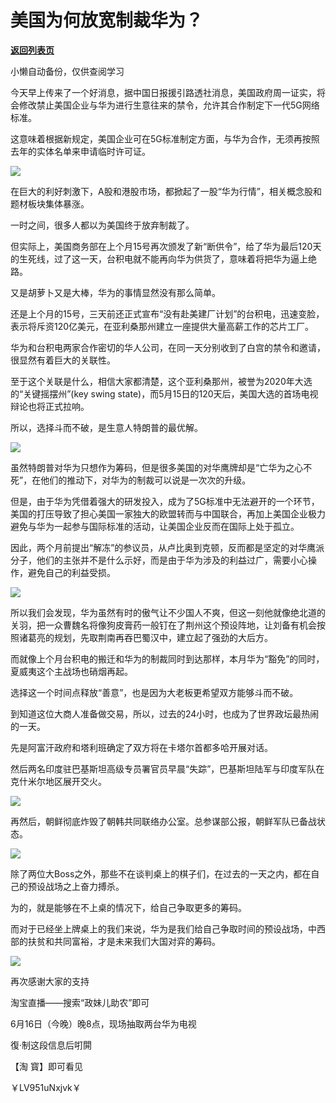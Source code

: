# 美国为何放宽制裁华为？

[**返回列表页**](/gzh/政事堂2019)

小懒自动备份，仅供查阅学习

今天早上传来了一个好消息，据中国日报援引路透社消息，美国政府周一证实，将会修改禁止美国企业与华为进行生意往来的禁令，允许其合作制定下一代5G网络标准。

  

这意味着根据新规定，美国企业可在5G标准制定方面，与华为合作，无须再按照去年的实体名单来申请临时许可证。

  

![](https://mmbiz.qpic.cn/mmbiz_png/rxhS23yu8cOZNym3pLTicgGqQvMGW2s2O7Q2PDgnq5rvmo5Id9yCKP7dHFj48GzobrN8MH4mjv4odsmuYVFjLicw/640?wx_fmt=png)

  

在巨大的利好刺激下，A股和港股市场，都掀起了一股“华为行情”，相关概念股和题材板块集体暴涨。

  

一时之间，很多人都以为美国终于放弃制裁了。  

  

但实际上，美国商务部在上个月15号再次颁发了新“断供令”，给了华为最后120天的生死线，过了这一天，台积电就不能再向华为供货了，意味着将把华为逼上绝路。

  

又是胡萝卜又是大棒，华为的事情显然没有那么简单。

  

还是上个月的15号，三天前还正式宣布“没有赴美建厂计划”的台积电，迅速变脸，表示将斥资120亿美元，在亚利桑那州建立一座提供大量高薪工作的芯片工厂。

  

华为和台积电两家合作密切的华人公司，在同一天分别收到了白宫的禁令和邀请，很显然有着巨大的关联性。

  

至于这个关联是什么，相信大家都清楚，这个亚利桑那州，被誉为2020年大选的“关键摇摆州”(key swing
state)，而5月15日的120天后，美国大选的首场电视辩论也将正式拉响。

  

所以，选择斗而不破，是生意人特朗普的最优解。

![](https://mmbiz.qpic.cn/mmbiz_jpg/rxhS23yu8cOZNym3pLTicgGqQvMGW2s2O8hLlpOhj6y8WYSUdauSiakZ7KicgGOFbW3hMFuPia0SicysUOgyLXpEV3A/640?wx_fmt=jpeg)

虽然特朗普对华为只想作为筹码，但是很多美国的对华鹰牌却是“亡华为之心不死”，在他们的推动下，对华为的制裁可以说是一次次的升级。  

  

但是，由于华为凭借着强大的研发投入，成为了5G标准中无法避开的一个环节，美国的打压导致了担心美国一家独大的欧盟转而与中国联合，再加上美国企业极力避免与华为一起参与国际标准的活动，让美国企业反而在国际上处于孤立。

  

因此，两个月前提出“解冻”的参议员，从卢比奥到克顿，反而都是坚定的对华鹰派分子，他们的主张并不是什么示好，而是由于华为涉及的利益过广，需要小心操作，避免自己的利益受损。

  

![](https://mmbiz.qpic.cn/mmbiz_jpg/rxhS23yu8cOZNym3pLTicgGqQvMGW2s2O3KlS5Y7hDy5duqMjlM8G1qShpoujyXskoQTviauW2XRPWusbP9icQq0g/640?wx_fmt=jpeg)

  

所以我们会发现，华为虽然有时的傲气让不少国人不爽，但这一刻他就像绝北道的关羽，把一众曹魏名将像狗皮膏药一般钉在了荆州这个预设阵地，让刘备有机会按照诸葛亮的规划，先取荆南再吞巴蜀汉中，建立起了强劲的大后方。

  

而就像上个月台积电的搬迁和华为的制裁同时到达那样，本月华为“豁免”的同时，夏威夷这个主战场也硝烟再起。  

  

选择这一个时间点释放“善意”，也是因为大老板更希望双方能够斗而不破。  

  

到知道这位大商人准备做交易，所以，过去的24小时，也成为了世界政坛最热闹的一天。

  

先是阿富汗政府和塔利班确定了双方将在卡塔尔首都多哈开展对话。

  

然后两名印度驻巴基斯坦高级专员署官员早晨“失踪”，巴基斯坦陆军与印度军队在克什米尔地区展开交火。  

![](https://mmbiz.qpic.cn/mmbiz_png/rxhS23yu8cOZNym3pLTicgGqQvMGW2s2OqVTuusEBHBMjp1LgHYP1B6nwMiar7BKDBgUmjWjKU0xBMm7O61NiaibPw/640?wx_fmt=png)

  

再然后，朝鲜彻底炸毁了朝韩共同联络办公室。总参谋部公报，朝鲜军队已备战状态。  

  

![](https://mmbiz.qpic.cn/mmbiz_png/rxhS23yu8cOZNym3pLTicgGqQvMGW2s2OCt5bNzgnR2f50icLNTbjxDDOPrGYhn4sBlPBp8Z0ZzPzfCX8NLSnETw/640?wx_fmt=png)

  

除了两位大Boss之外，那些不在谈判桌上的棋子们，在过去的一天之内，都在自己的预设战场之上奋力搏杀。  

  

为的，就是能够在不上桌的情况下，给自己争取更多的筹码。

  

而对于已经坐上牌桌上的我们来说，华为是我们给自己争取时间的预设战场，中西部的扶贫和共同富裕，才是未来我们大国对弈的筹码。  

  

![](https://mmbiz.qpic.cn/mmbiz_jpg/rxhS23yu8cPp0iaKAfe0ZsWfgGcY72o9Nror8TicrtnlDsqzY7y4Kum4fM3X0FMEGlbvm9HvZUiaETSnLt4DHNLbQ/640?wx_fmt=jpeg)

  

再次感谢大家的支持  

淘宝直播——搜索“政妹儿助农”即可

6月16日（今晚）晚8点，现场抽取两台华为电视

  

復·制这段信息后咑閞

【淘 寳】即可看见

￥LV951uNxjvk￥

